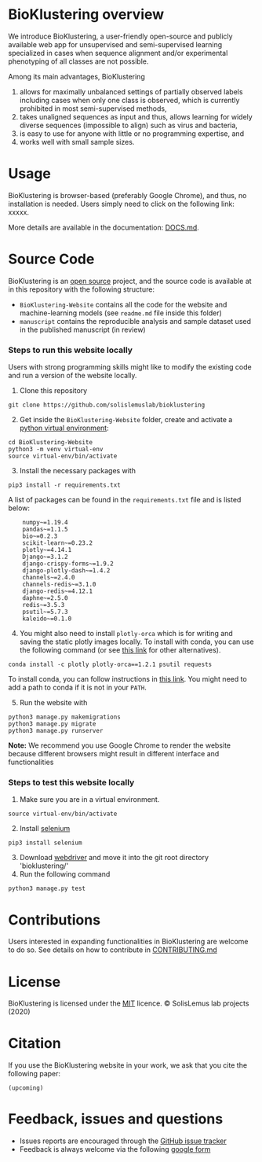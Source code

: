 # BioKlustering overview
We introduce BioKlustering, a user-friendly open-source and publicly available web app for unsupervised and semi-supervised learning specialized in cases when sequence alignment and/or experimental phenotyping of all classes are not possible. 

Among its main advantages, BioKlustering

1. allows for maximally unbalanced settings of partially observed labels including cases when only one class is observed, which is currently prohibited in most semi-supervised methods,
2. takes unaligned sequences as input and thus, allows learning for widely diverse sequences (impossible to align) such as virus and bacteria,
3. is easy to use for anyone with little or no programming expertise, and 
4. works well with small sample sizes.


# Usage

BioKlustering is browser-based (preferably Google Chrome), and thus, no installation is needed. Users simply need to click on the following link: xxxxx.

More details are available in the documentation: [DOCS.md](https://github.com/solislemuslab/bioklustering/blob/master/DOCS.md).

# Source Code
BioKlustering is an [open source](http://opensource.org) project, and the source code is available at in this repository with the following structure:
- `BioKlustering-Website` contains all the code for the website and machine-learning models (see `readme.md` file inside this folder)
- `manuscript` contains the reproducible analysis and sample dataset used in the published manuscript (in review)


### Steps to run this website locally

Users with strong programming skills might like to modify the existing code and run a version of the website locally. 

1. Clone this repository
   
```
git clone https://github.com/solislemuslab/bioklustering
```

2. Get inside the `BioKlustering-Website` folder, create and activate a [python virtual environment](https://docs.python.org/3/tutorial/venv.html):

```
cd BioKlustering-Website
python3 -m venv virtual-env
source virtual-env/bin/activate
```
   
3. Install the necessary packages with

```  
pip3 install -r requirements.txt
```

A list of packages can be found in the `requirements.txt` file and is listed below:
```
    numpy~=1.19.4
    pandas~=1.1.5
    bio~=0.2.3
    scikit-learn~=0.23.2
    plotly~=4.14.1
    Django~=3.1.2
    django-crispy-forms~=1.9.2
    django-plotly-dash~=1.4.2
    channels~=2.4.0
    channels-redis~=3.1.0
    django-redis~=4.12.1
    daphne~=2.5.0
    redis~=3.5.3
    psutil~=5.7.3
    kaleido~=0.1.0
```

4. You might also need to install `plotly-orca` which is for writing and saving the static plotly images locally. To install with conda, you can use the following command (or see [this link](https://plotly.com/python/orca-management/) for other alternatives). 

```
conda install -c plotly plotly-orca==1.2.1 psutil requests
```
To install conda, you can follow instructions in [this link](https://docs.conda.io/projects/conda/en/latest/user-guide/install/macos.html). You might need to add a path to conda if it is not in your `PATH`.

5. Run the website with

```
python3 manage.py makemigrations
python3 manage.py migrate
python3 manage.py runserver
```

**Note:** We recommend you use Google Chrome to render the website because different browsers might result in different interface and functionalities

### Steps to test this website locally
1. Make sure you are in a virtual environment.
```
source virtual-env/bin/activate
```
2. Install [selenium](https://selenium-python.readthedocs.io/installation.html)
```
pip3 install selenium
```
3. Download [webdriver](https://sites.google.com/a/chromium.org/chromedriver/downloads) and move it into the git root directory 'bioklustering/'
4. Run the following command
```
python3 manage.py test
```


# Contributions

Users interested in expanding functionalities in BioKlustering are welcome to do so.
See details on how to contribute in [CONTRIBUTING.md](https://github.com/solislemuslab/bioklustering/blob/master/CONTRIBUTING.md)

# License
BioKlustering is licensed under the [MIT](https://opensource.org/licenses/MIT) licence. &copy; SolisLemus lab projects (2020)

# Citation
If you use the BioKlustering website in your work, we ask that you cite the following paper:
```
(upcoming)
```

# Feedback, issues and questions

- Issues reports are encouraged through the [GitHub issue tracker](https://github.com/solislemuslab/bioklustering/issues)
- Feedback is always welcome via the following [google form](https://forms.gle/SUYQ6X3WNotpQphj6)
